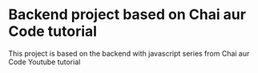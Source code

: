 # Backend project based on Chai aur Code tutorial

This project is based on the backend with javascript series from Chai aur Code Youtube tutorial
